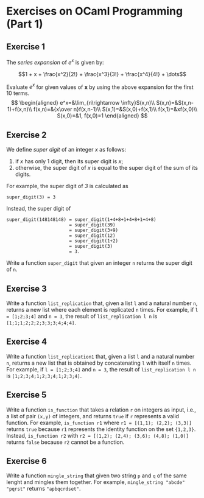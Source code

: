 # Exercises on OCaml Programming (Part 1)

## Exercise 1
The *series expansion* of $e^x$ is given by:

$$1 + x + \frac{x^2}{2!} + \frac{x^3}{3!} + \frac{x^4}{4!} + \dots$$

Evaluate $e^x$ for given values of **x** by using the above expansion for the first 10 terms.
$$
\begin{aligned}
e^x=&\lim_{n\rightarrow \infty}S(x,n)\\
S(x,n)=&S(x,n-1)+f(x,n)\\
f(x,n)=&{x\over n}f(x,n-1)\\
S(x,1)=&S(x,0)+f(x,1)\\
f(x,1)=&xf(x,0)\\
S(x,0)=&1,
f(x,0)=1
\end{aligned}
$$


## Exercise 2
We define *super digit* of an integer *x* as follows:
1. if *x* has only 1 digit, then its super digit is *x*;
2. otherwise, the super digit of *x* is equal to the super digit of the sum of its digits.

For example, the super digit of *3* is calculated as
```
super_digit(3) = 3
```
Instead, the super digit of
```
super_digit(148148148) = super_digit(1+4+8+1+4+8+1+4+8)
                       = super_digit(39)
                       = super_digit(3+9)
                       = super_digit(12)
                       = super_digit(1+2)
                       = super_digit(3)
                       = 3.
```
Write a function `super_digit` that given an integer `n` returns the super digit of `n`.

## Exercise 3

Write a function `list_replication` that, given a list `l` and a natural number `n`, returns a new list where each element is replicated `n` times. For example, if `l = [1;2;3;4]` and `n = 3`, the result of `list_replication l n` is `[1;1;1;2;2;2;3;3;3;4;4;4]`.

## Exercise 4
Write a function `list_replication1` that, given a list `l` and a natural number `n`, returns a new list that is obtained by concatenating `l` with itself `n` times. For example, if `l = [1;2;3;4]` and `n = 3`, the result of `list_replication l n` is `[1;2;3;4;1;2;3;4;1;2;3;4]`.

## Exercise 5
Write a function `is_function` that takes a relation `r` on integers as input, i.e., a list of pair `(x,y)` of integers, and returns `true` if `r` represents a valid function.
For example, `is_function r1` where `r1 = [(1,1); (2,2); (3,3)]` returns `true` because `r1` represents the identity function on the set `{1,2,3}`.
Instead, `is_function r2` with `r2 = [(1,2); (2,4); (3,6); (4,8); (1,0)]` returns `false` because `r2` cannot be a function.

## Exercise 6
Write a function `mingle_string` that given two string `p` and `q` of the same lenght and mingles them together.
For example, `mingle_string "abcde" "pqrst"` returns `"apbqcrdset"`.
